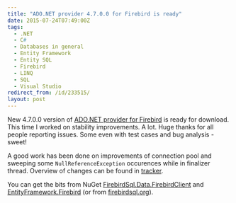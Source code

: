 ```yaml
---
title: "ADO.NET provider 4.7.0.0 for Firebird is ready"
date: 2015-07-24T07:49:00Z
tags:
  - .NET
  - C#
  - Databases in general
  - Entity Framework
  - Entity SQL
  - Firebird
  - LINQ
  - SQL
  - Visual Studio
redirect_from: /id/233515/
layout: post
---
```

New 4.7.0.0 version of [ADO.NET provider for Firebird][1] is ready for download. This time I worked on stability improvements. A lot. Huge thanks for all people reporting issues. Some even with test cases and bug analysis - sweet!

<!-- excerpt -->

A good work has been done on improvements of connection pool and sweeping some `NullReferenceException` occurences while in finalizer thread. Overview of changes can be found in [tracker][4].

You can get the bits from NuGet [FirebirdSql.Data.FirebirdClient][2] and [EntityFramework.Firebird][3] (or from [firebirdsql.org][1]).

[1]: http://www.firebirdsql.org/en/net-provider/
[2]: http://www.nuget.org/packages/FirebirdSql.Data.FirebirdClient/
[3]: http://www.nuget.org/packages/EntityFramework.Firebird/
[4]: http://tracker.firebirdsql.org/secure/ReleaseNote.jspa?version=10704&styleName=Text&projectId=10003